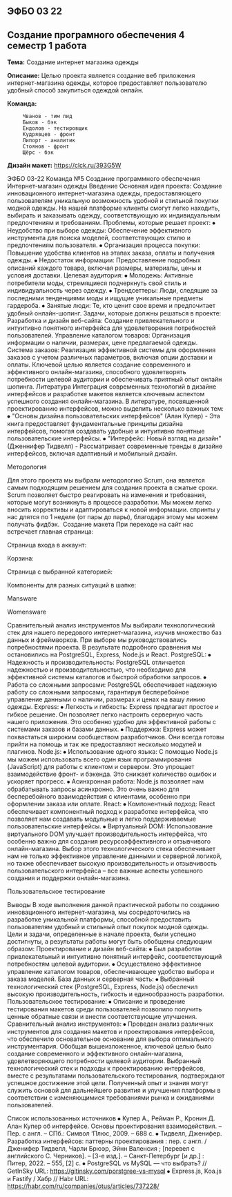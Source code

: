 ## ЭФБО 03 22
## Создание програмного обеспечения 4 семестр 1 работа

**Тема:** Создание интернет магазина одежды

**Описание:** Целью проекта является создание веб приложения интернет-магазина одежды, которое предоставляет пользователю удобный способ закупиться одеждой онлайн.

**Команда:**

         Чванов - тим лид
         Быков - бэк 
         Ендолов - тестировщик
         Кудрявцев - фронт
         Липорт - аналитик 
         Стоянов - фронт
         Щёрс - бэк

**Дизайн макет:** https://clck.ru/393G5W

ЭФБО 03-22 Команда №5
Создание программного обеспечения
Интернет-магазин одежды
Введение
Основная идея проекта: Создание инновационного интернет-магазина одежды, предоставляющего пользователям уникальную возможность удобной и стильной покупки модной одежды. На нашей платформе клиенты смогут легко находить, выбирать и заказывать одежду, соответствующую их индивидуальным предпочтениям и требованиям.
Проблемы, которые решает проект:
⦁	Неудобство при выборе одежды: Обеспечение эффективного инструмента для поиска моделей, соответствующих стилю и предпочтениям пользователя.
⦁	Организация процесса покупки: Повышение удобства клиентов на этапах заказа, оплаты и получения одежды.
⦁	Недостаток информации: Предоставление подробных описаний каждого товара, включая размеры, материалы, цены и условия доставки.
Целевая аудитория:
⦁	Молодежь: Активные потребители моды, стремящиеся подчеркнуть свой стиль и индивидуальность через одежду.
⦁	Трендсеттеры: Люди, следящие за последними тенденциями моды и ищущие уникальные предметы гардероба.
⦁	Занятые люди: Те, кто ценит свое время и предпочитает удобный онлайн-шопинг.
Задачи, которые должны решаться в проекте:
Разработка и дизайн веб-сайта: Создание привлекательного и интуитивно понятного интерфейса для удовлетворения потребностей пользователей.
Управление каталогом товаров: Организация информации о наличии, размерах, цене предлагаемой одежды.
Система заказов: Реализация эффективной системы для оформления заказов с учетом различных параметров, включая опции доставки и оплаты.
Ключевой целью является создание современного и эффективного онлайн-магазина, способного удовлетворять потребности целевой аудитории и обеспечивать приятный опыт онлайн шопинга.
Литература
Интеграция современных технологий в дизайне интерфейсов и разработке макетов является ключевым аспектом успешного создания онлайн-магазина. В литературе, посвященной проектированию интерфейсов, можно выделить несколько важных тем:
⦁	"Основы дизайна пользовательских интерфейсов" (Алан Купер) - Эта книга предоставляет фундаментальные принципы дизайна интерфейсов, помогая создавать удобные и интуитивно понятные пользовательские интерфейсы.
⦁	"Интерфейс: Новый взгляд на дизайн" (Дженнифер Тидвелл) - Рассматривает современные тренды в дизайне интерфейсов, включая адаптивный и мобильный дизайн.

Методология

Для этого проекта мы выбрали методологию Scrum, она является самым подходящим решением для создания проекта в сжатые сроки. Scrum позволяет быстро реагировать на изменения и требования, которые могут возникнуть в процессе разработки. Мы можем легко вносить коррективы и адаптироваться к новой информации. спринты у нас длятся по 1 неделе (от пары до пары), благодаря этому мы можем получать фидбэк. 
Создание макета
При переходе на сайт нас встречает главная страница:
 
Страница входа в аккаунт:
 
Корзина:
 

Страница с выбранной категорией:
 
Компоненты для разных ситуаций в шапке:

Mansware
 


Womensware
 



Сравнительный анализ инструментов
Мы выбирали технологический стек для нашего передового интернет-магазина, изучив множество баз данных и фреймворков. При выборе мы руководствовались потребностями проекта. В результате подробного сравнения мы остановились на PostgreSQL, Express, Node.js и React.
PostgreSQL: 
⦁	Надежность и производительность: PostgreSQL отличается надежностью и производительностью, что необходимо для эффективной системы каталогов и быстрой обработки запросов.
⦁	Работа со сложными запросами: PostgreSQL обеспечивает надежную работу со сложными запросами, гарантируя бесперебойное управление данными о 
наличии, размерах и ценах на вашу линию одежды.
Express: 
⦁	Легкость и гибкость: Express предлагает простое и гибкое решение. Он позволяет легко настроить серверную часть нашего приложения. Это особенно удобно для эффективной работы с системами заказов и базами данных.
⦁	Поддержка: Express может похвастаться широким сообществом разработчиков. Они всегда готовы прийти на помощь и так же предоставляют несколько модулей и плагинов.
Node.js:
⦁	Использование одного языка: С помощью Node.js мы можем использовать всего один язык программирования (JavaScript) для работы с клиентом и сервером. Это упрощает взаимодействие фронт- и бэкенда. Это снижает количество ошибок и ускоряет прогресс.
⦁	Асинхронная работа: Node.js позволяет нам обрабатывать запросы асинхронно. Это очень важно для бесперебойного взаимодействия с клиентами, особенно при оформлении заказа или оплате.
React:
⦁	Компонентный подход: React обеспечивает компонентный подход к разработке интерфейса, что позволяет нам создавать модульные и легко поддерживаемые пользовательские интерфейсы.
⦁	Виртуальный DOM: Использование виртуального DOM улучшает производительность интерфейса, что особенно важно для создания ресурсоэффективного и отзывчивого онлайн-магазина.
Выбор этого технологического стека обеспечивает нам не только эффективное управление данными и серверной логикой, но также обеспечивает высокую производительность и отзывчивость пользовательского интерфейса – все важные аспекты успешного создания и поддержки онлайн-магазина.


Пользовательское тестирование

Выводы
В ходе выполнения данной практической работы по созданию инновационного интернет-магазина, мы сосредоточились на разработке уникальной платформы, способной предоставить пользователям удобный и стильный опыт покупок модной одежды. Цели и задачи, определенные в начале проекта, были успешно достигнуты, а результаты работы могут быть обобщены следующим образом:
Проектирование и дизайн веб-сайта:
⦁	Был разработан привлекательный и интуитивно понятный интерфейс, соответствующий потребностям целевой аудитории.
⦁	Осуществлено эффективное управление каталогом товаров, обеспечивающее удобство выбора и заказа моделей.
База данных и серверная часть:
⦁	Выбранный технологический стек (PostgreSQL, Express, Node.js) обеспечил высокую производительность, гибкость и единообразность разработки.
Пользовательское тестирование:
⦁	Описание и проведение тестирования макетов среди пользователей позволило получить ценные обратные связи и внести соответствующие улучшения.
Сравнительный анализ инструментов:
⦁	Проведен анализ различных инструментов для создания макетов и проектирования интерфейсов, что обеспечило основательное основание для выбора оптимального инструментария.
Обобщая вышеизложенное, ключевой целью было создание современного и эффективного онлайн-магазина, удовлетворяющего потребности целевой аудитории. Выбранный технологический стек и подходы к проектированию интерфейсов, вместе с результатами пользовательского тестирования, подтверждают успешное достижение этой цели. Полученный опыт и знания могут служить основой для дальнейшего развития и улучшения платформы в соответствии с изменяющимися требованиями рынка и ожиданиями пользователей.


Список использованных источников
⦁	Купер А., Рейман Р., Кронин Д.
Алан Купер об интерфейсе. Основы проектирования взаимодействия. – Пер.
с англ. – СПб.: Символ ‘Плюс, 2009. – 688 с.
⦁	Тидвелл, Дженифер. Разработка интерфейсов: паттерны проектирования : пер. с англ. / Дженифер Тидвелл, Чарли Брюэр, Эйнн Валенсия ; [перевел с английского С. Черников]. – [3-е изд.]. – Санкт-Петербург [и др.] : Питер, 2022. – 555, [2] с.
⦁	PostgreSQL vs MySQL — что выбрать? // GetInSky URL: https://gitinsky.com/porstgree-vs-mysql
⦁	Express.js, Koa.js и Fastify / Хабр //  Habr URL: https://habr.com/ru/companies/otus/articles/737228/

